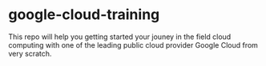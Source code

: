# google-cloud-training
This repo will help you getting started your jouney in the field cloud computing with one of the leading public cloud provider  Google Cloud from very scratch.  

